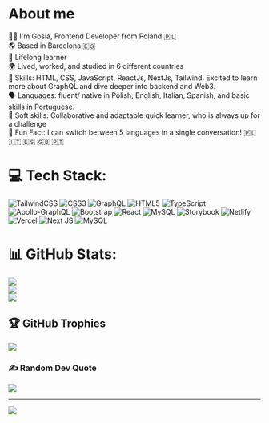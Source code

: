 # About me

👩‍💻 I'm Gosia, Frontend Developer from Poland 🇵🇱 <br>
🌎 Based in Barcelona 🇪🇸 <br>
🌱 Lifelong learner<br>
🌍 Lived, worked, and studied in 6 different countries<br>
🚀 Skills: HTML, CSS, JavaScript, ReactJs, NextJs, Tailwind. Excited to learn more about GraphQL and dive deeper into backend and Web3.<br>
🗣 Languages: fluent/ native in Polish, English, Italian, Spanish, and basic skills in Portuguese.<br>
🤝 Soft skills: Collaborative and adaptable quick learner, who is always up for a challenge<br>
💫 Fun Fact: I can switch between 5 languages in a single conversation! 🇵🇱 🇮🇹 🇪🇸 🇬🇧 🇵🇹<br>


# 💻 Tech Stack:
![TailwindCSS](https://img.shields.io/badge/tailwindcss-%2338B2AC.svg?style=plastic&logo=tailwind-css&logoColor=white) ![CSS3](https://img.shields.io/badge/css3-%231572B6.svg?style=plastic&logo=css3&logoColor=white) ![GraphQL](https://img.shields.io/badge/-GraphQL-E10098?style=plastic&logo=graphql&logoColor=white) ![HTML5](https://img.shields.io/badge/html5-%23E34F26.svg?style=plastic&logo=html5&logoColor=white) ![TypeScript](https://img.shields.io/badge/typescript-%23007ACC.svg?style=plastic&logo=typescript&logoColor=white) ![Apollo-GraphQL](https://img.shields.io/badge/-ApolloGraphQL-311C87?style=plastic&logo=apollo-graphql) ![Bootstrap](https://img.shields.io/badge/bootstrap-%238511FA.svg?style=plastic&logo=bootstrap&logoColor=white) ![React](https://img.shields.io/badge/react-%2320232a.svg?style=plastic&logo=react&logoColor=%2361DAFB) ![MySQL](https://img.shields.io/badge/mysql-4479A1.svg?style=plastic&logo=mysql&logoColor=white) ![Storybook](https://img.shields.io/badge/-Storybook-FF4785?style=plastic&logo=storybook&logoColor=white) ![Netlify](https://img.shields.io/badge/netlify-%23000000.svg?style=plastic&logo=netlify&logoColor=#00C7B7) ![Vercel](https://img.shields.io/badge/vercel-%23000000.svg?style=plastic&logo=vercel&logoColor=white) ![Next JS](https://img.shields.io/badge/Next-black?style=plastic&logo=next.js&logoColor=white) ![MySQL](https://img.shields.io/badge/mysql-4479A1.svg?style=plastic&logo=mysql&logoColor=white)
# 📊 GitHub Stats:
![](https://github-readme-stats.vercel.app/api?username=gosiast&theme=dracula&hide_border=false&include_all_commits=true&count_private=true)<br/>
![](https://github-readme-streak-stats.herokuapp.com/?user=gosiast&theme=dracula&hide_border=false)<br/>
![](https://github-readme-stats.vercel.app/api/top-langs/?username=gosiast&theme=dracula&hide_border=false&include_all_commits=true&count_private=true&layout=compact)

## 🏆 GitHub Trophies
![](https://github-profile-trophy.vercel.app/?username=gosiast&theme=dark&no-frame=false&no-bg=false&margin-w=4)

### ✍️ Random Dev Quote
![](https://quotes-github-readme.vercel.app/api?type=horizontal&theme=radical)

---
[![](https://visitcount.itsvg.in/api?id=gosiast&icon=2&color=11)](https://visitcount.itsvg.in)

<!-- Proudly created with GPRM ( https://gprm.itsvg.in ) -->


<!-- Proudly created with GPRM ( https://gprm.itsvg.in ) -->
